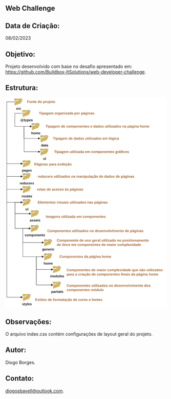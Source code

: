 Web Challenge
-------------

Data de Criação:
----------------
08/02/2023

Objetivo:
---------
Projeto desenvolvido com base no desafio apresentado em: https://github.com/Buildbox-ItSolutions/web-developer-challenge.

Estrutura:
----------
![This is an image](/src/ui/assets/organizacao.svg)

Observações:
------------
O arquivo index.css contém configurações de layout geral do projeto.

Autor:
------
Diogo Borges.

Contato:
--------
diogosbavell@outlook.com.